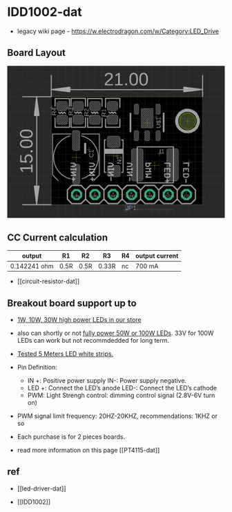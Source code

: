# IDD1002-dat

- legacy wiki page - https://w.electrodragon.com/w/Category:LED_Drive


## Board Layout 
![](2024-04-08-16-54-17.png)

## CC Current calculation 

| output       | R1   | R2   | R3    | R4  | output current |
| ------------ | ---- | ---- | ----- | --- | -------------- |
| 0.142241 ohm | 0.5R | 0.5R | 0.33R | nc  | 700 mA         |

- [[circuit-resistor-dat]]


## Breakout board support up to

- [1W, 10W, 30W high power LEDs in our store](https://www.electrodragon.com/product/high-power-full-white-led-variable100w30w50w20w/)
- also can shortly or not [fully power 50W or 100W LEDs](https://www.electrodragon.com/product/high-power-full-white-led-variable100w30w50w20w/). 33V for 100W LEDs can work but not recommdedded for long term.
- [Tested 5 Meters LED white strips.](https://www.electrodragon.com/product/super-light-led-light-strips/)
- Pin Definition:
  - IN +: Positive power supply IN-: Power supply negative.
  - LED +: Connect the LED’s anode LED-:  Connect the LED’s cathode
  - PWM: Light Strengh control: dimming control signal (2.8V-6V turn on)
- PWM signal limit frequency: 20HZ-20KHZ, recommendations: 1KHZ or so
- Each purchase is for 2 pieces boards.




- read more information on this page [[PT4115-dat]]


## ref 

- [[led-driver-dat]]

- [[IDD1002]]